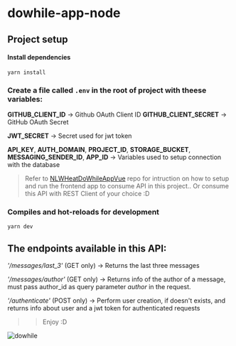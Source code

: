 # dowhile-app-node

## Project setup

#### Install dependencies
```
yarn install
```
### Create a file called `.env` in the root of project with theese variables:

**GITHUB_CLIENT_ID** -> Github OAuth Client ID
**GITHUB_CLIENT_SECRET** -> GitHub OAuth Secret


**JWT_SECRET** -> Secret used for jwt token

**API_KEY**, **AUTH_DOMAIN**, **PROJECT_ID**, **STORAGE_BUCKET**,
**MESSAGING_SENDER_ID**, **APP_ID** -> Variables used to setup connection with the database


> Refer to [NLWHeatDoWhileAppVue](https://github.com/xSallus/nlw-heat-dowhile-app) repo for intruction on how to setup and run the frontend app to consume API in this project..
> Or consume this API with REST Client of your choice :D

### Compiles and hot-reloads for development
```
yarn dev
```

## The endpoints available in this API:

_'/messages/last_3'_ (GET only) -> Returns the last three messages

_'/messages/author'_ (GET only) -> Returns info of the author of a message, must pass author_id as query parameter *author* in the request.

_'/authenticate'_ (POST only) -> Perform user creation, if doesn't exists, and returns info about user and a jwt token for authenticated requests

>> Enjoy :D

![dowhile](https://github.com/xSallus/nlw-heat-dowhile-app/blob/front/src/assets/default-icons/dowhile.svg)
